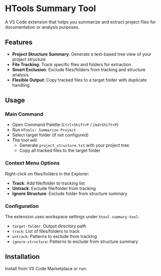 # HTools Summary Tool

A VS Code extension that helps you summarize and extract project files for documentation or analysis purposes.

## Features

- **Project Structure Summary**: Generate a text-based tree view of your project structure
- **File Tracking**: Track specific files and folders for extraction
- **Smart Exclusion**: Exclude files/folders from tracking and structure analysis
- **Flexible Output**: Copy tracked files to a target folder with duplicate handling

## Usage

### Main Command

- Open Command Palette (`Ctrl+Shift+P` / `Cmd+Shift+P`)
- Run `HTools: Summarize Project`
- Select target folder (if not configured)
- The tool will:
  - Generate `project_structure.txt` with your project tree
  - Copy all tracked files to the target folder

### Context Menu Options

Right-click on files/folders in the Explorer:

- **Track**: Add file/folder to tracking list
- **Untrack**: Exclude file/folder from tracking
- **Ignore Structure**: Exclude folder from structure summary

### Configuration

The extension uses workspace settings under `htool.summary-tool`:

- `target-folder`: Output directory path
- `track`: List of files/folders to track
- `untrack`: Patterns to exclude from tracking
- `ignore-structure`: Patterns to exclude from structure summary

## Installation

Install from VS Code Marketplace or run:
